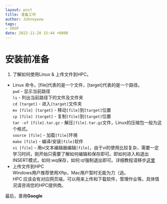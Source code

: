 ```yaml
---
layout: post
title: 准备工作
author: Johnnywow
tags:
- VASP
date: 2022-11-28 15:44 +0800
---
```

# 安装前准备

1. 了解如何使用Linux & 上传文件到HPC。  
  - Linux 命令，[file]代表的是一个文件，[target]代表的是一个路径。  
  `pwd` - 显示当前路径  
  `ls` - 列出当前路径下的文件及文件夹  
  `cd [target]` - 进入`[target]`文件夹  
  `mv [file] [target]` - 移动`[file]`到`[target]`位置  
  `cp [file] [target]` - 复制`[file]`到`[target]`位置  
  `tar -xf [file].tar.gz` - 解压`[file].tar.gz`文件，Linux的压缩包一般为这个格式。  
  `source [file]` - 加载`[file]`环境  
  `make [file]` - 编译/安装`[file]`软件  
  `vi [file]` - 用vi文本编辑器编辑`[file]`，由于vi的使用比较复杂，需要一定学习时间，刚开始只需要了解如何编辑和保存即可。即如何进入和退出INSERT模式，如何:wq保存，如何:q!强制退出即可。详细教程请移步[这里](https://www.runoob.com/linux/linux-vim.html)  
  - 上传文件到HPC  
  Windows用户推荐使用Xftp，Mac用户暂时无能为力（逃。  
  HPC 应该会有对应网页端，可以用来上传和下载软件，管理作业等。具体情况请咨询您的HPC提供商。  
  
  最后，善用**Google**
